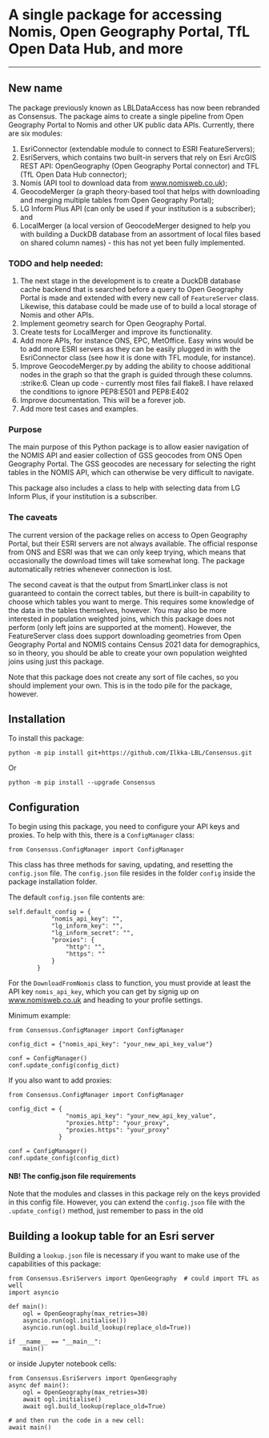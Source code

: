 # A single package for accessing Nomis, Open Geography Portal, TfL Open Data Hub, and more
---
## New name
The package previously known as LBLDataAccess has now been rebranded as Consensus. The package aims to create a single pipeline from Open Geography Portal to Nomis and other UK public data APIs. Currently, there are six modules: 
1. EsriConnector (extendable module to connect to ESRI FeatureServers);
2. EsriServers, which contains two built-in servers that rely on Esri ArcGIS REST API: OpenGeography (Open Geography Portal connector) and TFL (TfL Open Data Hub connector);
3. Nomis (API tool to download data from www.nomisweb.co.uk);
4. GeocodeMerger (a graph theory-based tool that helps with downloading and merging multiple tables from Open Geography Portal);
5. LG Inform Plus API (can only be used if your institution is a subscriber); and
6. LocalMerger (a local version of GeocodeMerger designed to help you with building a DuckDB database from an assortment of local files based on shared column names) - this has not yet been fully implemented.

### TODO and help needed:
1. The next stage in the development is to create a DuckDB database cache backend that is searched before a query to Open Geography Portal is made and extended with every new call of `FeatureServer` class. Likewise, this database could be made use of to build a local storage of Nomis and other APIs.
2. Implement geometry search for Open Geography Portal.
3. Create tests for LocalMerger and improve its functionality.
4. Add more APIs, for instance ONS, EPC, MetOffice. Easy wins would be to add more ESRI servers as they can be easily plugged in with the EsriConnector class (see how it is done with TFL module, for instance).
5. Improve GeocodeMerger.py by adding the ability to choose additional nodes in the graph so that the graph is guided through these columns. 
:strike:6. Clean up code - currently most files fail flake8. I have relaxed the conditions to ignore PEP8:E501 and PEP8:E402
7. Improve documentation. This will be a forever job.
8. Add more test cases and examples.

### Purpose
The main purpose of this Python package is to allow easier navigation of the NOMIS API and easier collection of GSS geocodes from ONS Open Geography Portal. The GSS geocodes are necessary for selecting the right tables in the NOMIS API, which can otherwise be very difficult to navigate.

This package also includes a class to help with selecting data from LG Inform Plus, if your institution is a subscriber.

### The caveats
The current version of the package relies on access to Open Geography Portal, but their ESRI servers are not always available. The official response from ONS and ESRI was that we can only keep trying, which means that occasionally the download times will take somewhat long. The package automatically retries whenever connection is lost.   

The second caveat is that the output from SmartLinker class is not guaranteed to contain the correct tables, but there is built-in capability to choose which tables you want to merge. This requires some knowledge of the data in the tables themselves, however. You may also be more interested in population weighted joins, which this package does not perform (only left joins are supported at the moment). However, the FeatureServer class does support downloading geometries from Open Geography Portal and NOMIS contains Census 2021 data for demographics, so in theory, you should be able to create your own population weighted joins using just this package.

Note that this package does not create any sort of file caches, so you should implement your own. This is in the todo pile for the package, however.

## Installation
To install this package:

`python -m pip install git+https://github.com/Ilkka-LBL/Consensus.git`

Or 

`python -m pip install --upgrade Consensus`

## Configuration
To begin using this package, you need to configure your API keys and proxies. To help with this, there is a `ConfigManager` class:

```
from Consensus.ConfigManager import ConfigManager
```

This class has three methods for saving, updating, and resetting the `config.json` file. The `config.json` file resides in the folder `config` inside the package installation folder.

The default `config.json` file contents are:
```
self.default_config = {
            "nomis_api_key": "",
            "lg_inform_key": "",
            "lg_inform_secret": "",
            "proxies": {
                "http": "",
                "https": ""
            }
        }
```
For the `DownloadFromNomis` class to function, you must provide at least the API key `nomis_api_key`, which you can get by signig up on www.nomisweb.co.uk and heading to your profile settings. 

Minimum example:
```
from Consensus.ConfigManager import ConfigManager

config_dict = {"nomis_api_key": "your_new_api_key_value"}

conf = ConfigManager()
conf.update_config(config_dict)
```

If you also want to add proxies:

```
from Consensus.ConfigManager import ConfigManager

config_dict = {
                "nomis_api_key": "your_new_api_key_value", 
                "proxies.http": "your_proxy",
                "proxies.https": "your_proxy"
              }

conf = ConfigManager()
conf.update_config(config_dict)
```

#### NB! The config.json file requirements
Note that the modules and classes in this package rely on the keys provided in this config file. However, you can extend the `config.json` file with the `.update_config()` method, just remember to pass in the old     


## Building a lookup table for an Esri server

Building a `lookup.json` file is necessary if you want to make use of the capabilities of this package:

```
from Consensus.EsriServers import OpenGeography  # could import TFL as well
import asyncio

def main():
    ogl = OpenGeography(max_retries=30)
    asyncio.run(ogl.initialise())
    asyncio.run(ogl.build_lookup(replace_old=True))

if __name__ == "__main__":
    main()
```

or inside Jupyter notebook cells:

```
from Consensus.EsriServers import OpenGeography
async def main():
    ogl = OpenGeography(max_retries=30)
    await ogl.initialise()
    await ogl.build_lookup(replace_old=True)

# and then run the code in a new cell:
await main()
```
